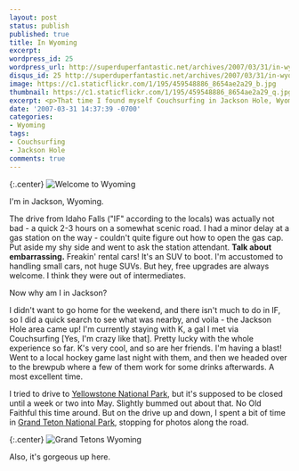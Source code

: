 ```yaml
---
layout: post
status: publish
published: true
title: In Wyoming
excerpt: 
wordpress_id: 25
wordpress_url: http://superduperfantastic.net/archives/2007/03/31/in-wyoming/
disqus_id: 25 http://superduperfantastic.net/archives/2007/03/31/in-wyoming/
image: https://c1.staticflickr.com/1/195/459548886_8654ae2a29_b.jpg
thumbnail: https://c1.staticflickr.com/1/195/459548886_8654ae2a29_q.jpg
excerpt: <p>That time I found myself Couchsurfing in Jackson Hole, Wyoming, and how I ended up in such a beautiful place. It was all thanks to a work trip to Idaho!</p>
date: '2007-03-31 14:37:39 -0700'
categories:
- Wyoming
tags:
- Couchsurfing
- Jackson Hole
comments: true
---
```

{:.center}
![Welcome to Wyoming](https://c1.staticflickr.com/1/241/459536490_829cb5940a_o.jpg)

I'm in Jackson, Wyoming.

The drive from Idaho Falls ("IF" according to the locals) was actually not bad - a quick 2-3 hours on a somewhat scenic road. I had a minor delay at a gas station on the way - couldn't quite figure out how to open the gas cap. Put aside my shy side and went to ask the station attendant. **Talk about embarrassing.** Freakin' rental cars! It's an SUV to boot. I'm accustomed to handling small cars, not huge SUVs. But hey, free upgrades are always welcome. I think they were out of intermediates.

Now why am I in Jackson?<a id="more"></a><a id="more-25"></a>

I didn't want to go home for the weekend, and there isn't much to do in IF, so I did a quick search to see what was nearby, and voila - the Jackson Hole area came up! I'm currently staying with K, a gal I met via Couchsurfing [Yes, I'm crazy like that]. Pretty lucky with the whole experience so far. K's very cool, and so are her friends. I'm having a blast! Went to a local hockey game last night with them, and then we headed over to the brewpub where a few of them work for some drinks afterwards. A most excellent time.

I tried to drive to [Yellowstone National Park](http://www.nps.gov/yell/), but it's supposed to be closed until a week or two into May. Slightly bummed out about that. No Old Faithful this time around. But on the drive up and down, I spent a bit of time in [Grand Teton National Park](http://www.nps.gov/grte/), stopping for photos along the road.

{:.center}
![Grand Tetons Wyoming](https://c1.staticflickr.com/1/195/459548886_8654ae2a29_b.jpg)

Also, it's gorgeous up here.